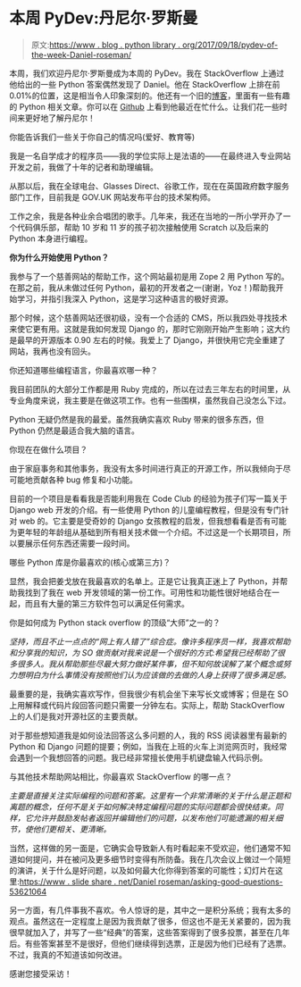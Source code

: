 # 本周 PyDev:丹尼尔·罗斯曼

> 原文:[https://www . blog . python library . org/2017/09/18/pydev-of-the-week-Daniel-roseman/](https://www.blog.pythonlibrary.org/2017/09/18/pydev-of-the-week-daniel-roseman/)

本周，我们欢迎丹尼尔·罗斯曼成为本周的 PyDev。我在 StackOverflow 上通过他给出的一些 Python 答案偶然发现了 Daniel。他在 StackOverflow 上排在前 0.01%的位置，这是相当令人印象深刻的。他还有一个旧的[博客](https://blog.roseman.org.uk/)，里面有一些有趣的 Python 相关文章。你可以在 [Github](https://github.com/danielroseman) 上看到他最近在忙什么。让我们花一些时间来更好地了解丹尼尔！

你能告诉我们一些关于你自己的情况吗(爱好、教育等)

我是一名自学成才的程序员——我的学位实际上是法语的——在最终进入专业网站开发之前，我做了十年的记者和助理编辑。

从那以后，我在全球电台、Glasses Direct、谷歌工作，现在在英国政府数字服务部门工作，目前我是 GOV.UK 网站发布平台的技术架构师。

工作之余，我是各种业余合唱团的歌手。几年来，我还在当地的一所小学开办了一个代码俱乐部，帮助 10 岁和 11 岁的孩子初次接触使用 Scratch 以及后来的 Python 本身进行编程。

**你为什么开始使用 Python？**

我参与了一个慈善网站的帮助工作，这个网站最初是用 Zope 2 用 Python 写的。在那之前，我从未做过任何 Python，最初的开发者之一(谢谢，Yoz！)帮助我开始学习，并指引我深入 Python，这是学习这种语言的极好资源。

那个时候，这个慈善网站还很初级，没有一个合适的 CMS，所以我四处寻找技术来使它更有用。这就是我如何发现 Django 的，那时它刚刚开始产生影响；这大约是最早的开源版本 0.90 左右的时候。我爱上了 Django，并很快用它完全重建了网站，我再也没有回头。

你还知道哪些编程语言，你最喜欢哪一种？

我目前团队的大部分工作都是用 Ruby 完成的，所以在过去三年左右的时间里，从专业角度来说，我主要是在做这项工作。也有一些围棋，虽然我自己没怎么下过。

Python 无疑仍然是我的最爱。虽然我确实喜欢 Ruby 带来的很多东西，但 Python 仍然是最适合我大脑的语言。

你现在在做什么项目？

由于家庭事务和其他事务，我没有太多时间进行真正的开源工作，所以我倾向于尽可能地贡献各种 bug 修复和小功能。

目前的一个项目是看看我是否能利用我在 Code Club 的经验为孩子们写一篇关于 Django web 开发的介绍。有一些使用 Python 的儿童编程教程，但是没有专门针对 web 的。它主要是受奇妙的 Django 女孩教程的启发，但我想看看是否有可能为更年轻的年龄组从基础到所有相关技术做一个介绍。不过这是一个长期项目，所以要展示任何东西还需要一段时间。

哪些 Python 库是你最喜欢的(核心或第三方)？

显然，我会把姜戈放在我最喜欢的名单上。正是它让我真正迷上了 Python，并帮助我找到了我在 web 开发领域的第一份工作。可用性和功能性很好地结合在一起，而且有大量的第三方软件包可以满足任何需求。

你是如何成为 Python stack overflow 的顶级“大师”之一的？

*坚持，而且不止一点点的“网上有人错了”综合症。像许多程序员一样，我喜欢帮助和分享我的知识，为 SO 做贡献对我来说是一个很好的方式:希望我已经帮助了很多很多人。我从帮助那些尽最大努力做好某件事，但不知何故误解了某个概念或努力想明白为什么事情没有按照他们认为应该做的去做的人身上获得了很多满足感。*

最重要的是，我确实喜欢写作，但我很少有机会坐下来写长文或博客；但是在 SO 上用解释或代码片段回答问题只需要一分钟左右。实际上，帮助 StackOverflow 上的人们是我对开源社区的主要贡献。

对于那些想知道我是如何设法回答这么多问题的人，我的 RSS 阅读器里有最新的 Python 和 Django 问题的提要；例如，当我在上班的火车上浏览网页时，我经常会遇到一个我想回答的问题。我已经非常擅长使用手机键盘输入代码示例。

与其他技术帮助网站相比，你最喜欢 StackOverflow 的哪一点？

*主要是直接关注实际编程的问题和答案。这里有一个非常清晰的关于什么是正题和离题的概念，任何不是关于如何解决特定编程问题的实际问题都会很快结束。同样，它允许并鼓励发帖者返回并编辑他们的问题，以发布他们可能遗漏的相关细节，使他们更相关、更清晰。*

当然，这样做的另一面是，它确实会导致新人有时看起来不受欢迎，他们通常不知道如何提问，并在被问及更多细节时变得有所防备。我在几次会议上做过一个简短的演讲，关于什么是好问题，以及如何最大化你得到答案的可能性；幻灯片在这里:[https://www . slide share . net/Daniel roseman/asking-good-questions-53621064](https://www.slideshare.net/danielroseman/asking-good-questions-53621064)

另一方面，有几件事我不喜欢。令人惊讶的是，其中之一是积分系统；我有太多的观点。虽然这在一定程度上是因为我贡献了很多，但这也不是无关紧要的，因为我很早就加入了，并写了一些“经典”的答案，这些答案得到了很多投票，甚至在几年后。有些答案甚至不是很好，但他们继续得到选票，正是因为他们已经有了选票。不过，我真的不知道该如何改进。

感谢您接受采访！